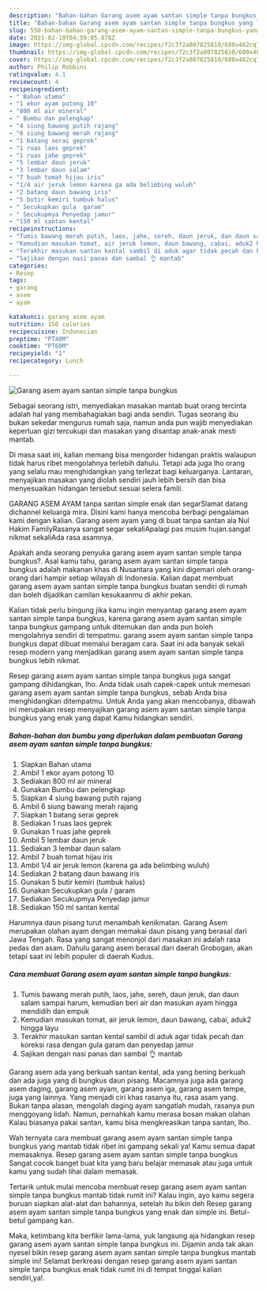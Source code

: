 ```yaml
---
description: "Bahan-bahan Garang asem ayam santan simple tanpa bungkus yang lezat dan Mudah Dibuat"
title: "Bahan-bahan Garang asem ayam santan simple tanpa bungkus yang lezat dan Mudah Dibuat"
slug: 550-bahan-bahan-garang-asem-ayam-santan-simple-tanpa-bungkus-yang-lezat-dan-mudah-dibuat
date: 2021-02-10T04:59:05.878Z
image: https://img-global.cpcdn.com/recipes/f2c3f2a807825810/680x482cq70/garang-asem-ayam-santan-simple-tanpa-bungkus-foto-resep-utama.jpg
thumbnail: https://img-global.cpcdn.com/recipes/f2c3f2a807825810/680x482cq70/garang-asem-ayam-santan-simple-tanpa-bungkus-foto-resep-utama.jpg
cover: https://img-global.cpcdn.com/recipes/f2c3f2a807825810/680x482cq70/garang-asem-ayam-santan-simple-tanpa-bungkus-foto-resep-utama.jpg
author: Philip Robbins
ratingvalue: 4.1
reviewcount: 4
recipeingredient:
- " Bahan utama"
- "1 ekor ayam potong 10"
- "800 ml air mineral"
- " Bumbu dan pelengkap"
- "4 siung bawang putih rajang"
- "6 siung bawang merah rajang"
- "1 batang serai geprek"
- "1 ruas laos geprek"
- "1 ruas jahe geprek"
- "5 lembar daun jeruk"
- "3 lembar daun salam"
- "7 buah tomat hijau iris"
- "1/4 air jeruk lemon karena ga ada belimbing wuluh"
- "2 batang daun bawang iris"
- "5 butir kemiri tumbuk halus"
- " Secukupkan gula  garam"
- " Secukupmya Penyedap jamur"
- "150 ml santan kental"
recipeinstructions:
- "Tumis bawang merah putih, laos, jahe, sereh, daun jeruk, dan daun salam sampai harum, kemudian beri air dan masukan ayam hingga mendidih dan empuk"
- "Kemudian masukan tomat, air jeruk lemon, daun bawang, cabai, aduk2 hingga layu"
- "Terakhir masukan santan kental sambil di aduk agar tidak pecah dan koreksi rasa dengan gula garam dan penyedap jamur"
- "Sajikan dengan nasi panas dan sambal 👌 mantab"
categories:
- Resep
tags:
- garang
- asem
- ayam

katakunci: garang asem ayam 
nutrition: 150 calories
recipecuisine: Indonesian
preptime: "PT40M"
cooktime: "PT60M"
recipeyield: "1"
recipecategory: Lunch

---
```



![Garang asem ayam santan simple tanpa bungkus](https://img-global.cpcdn.com/recipes/f2c3f2a807825810/680x482cq70/garang-asem-ayam-santan-simple-tanpa-bungkus-foto-resep-utama.jpg)

Sebagai seorang istri, menyediakan masakan mantab buat orang tercinta adalah hal yang membahagiakan bagi anda sendiri. Tugas seorang ibu bukan sekedar mengurus rumah saja, namun anda pun wajib menyediakan keperluan gizi tercukupi dan masakan yang disantap anak-anak mesti mantab.

Di masa  saat ini, kalian memang bisa mengorder hidangan praktis walaupun tidak harus ribet mengolahnya terlebih dahulu. Tetapi ada juga lho orang yang selalu mau menghidangkan yang terlezat bagi keluarganya. Lantaran, menyajikan masakan yang diolah sendiri jauh lebih bersih dan bisa menyesuaikan hidangan tersebut sesuai selera famili. 

GARANG ASEM AYAM tanpa santan simple enak dan segarSlamat datang dichannel keluarga mira. Disini kami hanya mencoba berbagi pengalaman kami dengan kalian. Garang asem ayam yang di buat tanpa santan ala Nul Hakim FamilyRasanya sangat segar sekaliApalagi pas musim hujan.sangat nikmat sekaliAda rasa asamnya.

Apakah anda seorang penyuka garang asem ayam santan simple tanpa bungkus?. Asal kamu tahu, garang asem ayam santan simple tanpa bungkus adalah makanan khas di Nusantara yang kini digemari oleh orang-orang dari hampir setiap wilayah di Indonesia. Kalian dapat membuat garang asem ayam santan simple tanpa bungkus buatan sendiri di rumah dan boleh dijadikan camilan kesukaanmu di akhir pekan.

Kalian tidak perlu bingung jika kamu ingin menyantap garang asem ayam santan simple tanpa bungkus, karena garang asem ayam santan simple tanpa bungkus gampang untuk ditemukan dan anda pun boleh mengolahnya sendiri di tempatmu. garang asem ayam santan simple tanpa bungkus dapat dibuat memalui beragam cara. Saat ini ada banyak sekali resep modern yang menjadikan garang asem ayam santan simple tanpa bungkus lebih nikmat.

Resep garang asem ayam santan simple tanpa bungkus juga sangat gampang dihidangkan, lho. Anda tidak usah capek-capek untuk memesan garang asem ayam santan simple tanpa bungkus, sebab Anda bisa menghidangkan ditempatmu. Untuk Anda yang akan mencobanya, dibawah ini merupakan resep menyajikan garang asem ayam santan simple tanpa bungkus yang enak yang dapat Kamu hidangkan sendiri.

<!--inarticleads1-->

##### Bahan-bahan dan bumbu yang diperlukan dalam pembuatan Garang asem ayam santan simple tanpa bungkus:

1. Siapkan  Bahan utama
1. Ambil 1 ekor ayam potong 10
1. Sediakan 800 ml air mineral
1. Gunakan  Bumbu dan pelengkap
1. Siapkan 4 siung bawang putih rajang
1. Ambil 6 siung bawang merah rajang
1. Siapkan 1 batang serai geprek
1. Sediakan 1 ruas laos geprek
1. Gunakan 1 ruas jahe geprek
1. Ambil 5 lembar daun jeruk
1. Sediakan 3 lembar daun salam
1. Ambil 7 buah tomat hijau iris
1. Ambil 1/4 air jeruk lemon (karena ga ada belimbing wuluh)
1. Sediakan 2 batang daun bawang iris
1. Gunakan 5 butir kemiri (tumbuk halus)
1. Gunakan  Secukupkan gula / garam
1. Sediakan  Secukupmya Penyedap jamur
1. Sediakan 150 ml santan kental


Harumnya daun pisang turut menambah kenikmatan. Garang Asem merupakan olahan ayam dengan memakai daun pisang yang berasal dari Jawa Tengah. Rasa yang sangat menonjol dari masakan ini adalah rasa pedas dan asam. Dahulu garang asem berasal dari daerah Grobogan, akan tetapi saat ini lebih populer di daerah Kudus. 

<!--inarticleads2-->

##### Cara membuat Garang asem ayam santan simple tanpa bungkus:

1. Tumis bawang merah putih, laos, jahe, sereh, daun jeruk, dan daun salam sampai harum, kemudian beri air dan masukan ayam hingga mendidih dan empuk
1. Kemudian masukan tomat, air jeruk lemon, daun bawang, cabai, aduk2 hingga layu
1. Terakhir masukan santan kental sambil di aduk agar tidak pecah dan koreksi rasa dengan gula garam dan penyedap jamur
1. Sajikan dengan nasi panas dan sambal 👌 mantab


Garang asem ada yang berkuah santan kental, ada yang bening berkuah dan ada juga yang di bungkus daun pisang. Macamnya juga ada garang asem daging, garang asem ayam, garang asem iga, garang asem tempe, juga yang lainnya. Yang menjadi ciri khas rasanya itu, rasa asam yang. Bukan tanpa alasan, mengolah daging ayam sangatlah mudah, rasanya pun menggoyang lidah. Namun, pernahkah kamu merasa bosan makan olahan Kalau biasanya pakai santan, kamu bisa mengkreasikan tanpa santan, lho. 

Wah ternyata cara membuat garang asem ayam santan simple tanpa bungkus yang mantab tidak ribet ini gampang sekali ya! Kamu semua dapat memasaknya. Resep garang asem ayam santan simple tanpa bungkus Sangat cocok banget buat kita yang baru belajar memasak atau juga untuk kamu yang sudah lihai dalam memasak.

Tertarik untuk mulai mencoba membuat resep garang asem ayam santan simple tanpa bungkus mantab tidak rumit ini? Kalau ingin, ayo kamu segera buruan siapkan alat-alat dan bahannya, setelah itu bikin deh Resep garang asem ayam santan simple tanpa bungkus yang enak dan simple ini. Betul-betul gampang kan. 

Maka, ketimbang kita berfikir lama-lama, yuk langsung aja hidangkan resep garang asem ayam santan simple tanpa bungkus ini. Dijamin anda tak akan nyesel bikin resep garang asem ayam santan simple tanpa bungkus mantab simple ini! Selamat berkreasi dengan resep garang asem ayam santan simple tanpa bungkus enak tidak rumit ini di tempat tinggal kalian sendiri,ya!.


